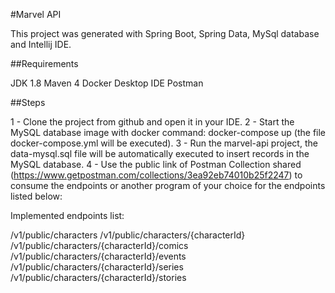 #Marvel API

This project was generated with Spring Boot, Spring Data, MySql database and Intellij IDE.


##Requirements

JDK 1.8
Maven 4
Docker Desktop
IDE
Postman

##Steps

1 - Clone the project from github and open it in your IDE.
2 - Start the MySQL database image with docker command: docker-compose up (the file docker-compose.yml will be executed).
3 - Run the marvel-api project, the data-mysql.sql file will be automatically executed to insert records in the MySQL database.
4 - Use the public link of Postman Collection shared (https://www.getpostman.com/collections/3ea92eb74010b25f2247) to consume the endpoints or another program of your choice for the endpoints listed below:


Implemented endpoints list:

/v1/public/characters
/v1/public/characters/{characterId}
/v1/public/characters/{characterId}/comics
/v1/public/characters/{characterId}/events
/v1/public/characters/{characterId}/series
/v1/public/characters/{characterId}/stories








